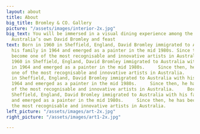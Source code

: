 ```yaml
---
layout: about
title: About
big_title: Bromley & CO. Gallery
picture: "/assets/images/interior-2x.jpg"
big_text: You will be immersed in a visual dining experience among the artwork of
  Australia’s own David Bromley and feast
text: Born in 1960 in Sheffield, England, David Bromley immigrated to Australia with
  his family in 1964 and emerged as a painter in the mid 1980s. Since then, he has
  become one of the most recognisable and innovative artists in Australia. Born in
  1960 in Sheffield, England, David Bromley immigrated to Australia with his family
  in 1964 and emerged as a painter in the mid 1980s.     Since then, he has become
  one of the most recognisable and innovative artists in Australia.     Born in 1960
  in Sheffield, England, David Bromley immigrated to Australia with his family in
  1964 and emerged as a painter in the mid 1980s.     Since then, he has become one
  of the most recognisable and innovative artists in Australia.     Born in 1960 in
  Sheffield, England, David Bromley immigrated to Australia with his family in 1964
  and emerged as a painter in the mid 1980s.     Since then, he has become one of
  the most recognisable and innovative artists in Australia.
left_picture: "/assets/images/art-2x.jpg"
right_picture: "/assets/images/art1-2x.jpg"

---
```

